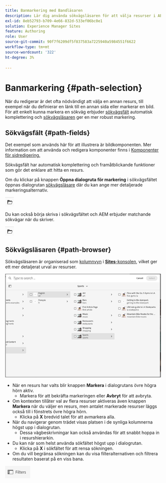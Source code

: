 ```yaml
---
title: Banmarkering med Bandläsaren
description: Lär dig använda sökvägsläsaren för att välja resurser i AEM.
exl-id: 8eb52793-b709-4e66-832d-533ef06bc0e1
solution: Experience Manager Sites
feature: Authoring
role: User
source-git-commit: 90f7f6209df5f837583a7225940a5984551f6622
workflow-type: tm+mt
source-wordcount: '322'
ht-degree: 3%

---
```


# Banmarkering {#path-selection}

När du redigerar är det ofta nödvändigt att välja en annan resurs, till exempel när du definierar en länk till en annan sida eller markerar en bild. För att enkelt kunna markera en sökväg erbjuder [sökvägsfält](#path-fields) automatisk komplettering och [sökvägsläsaren](#path-browser) ger en mer robust markering.

## Sökvägsfält {#path-fields}

Det exempel som används här för att illustrera är bildkomponenten. Mer information om att använda och redigera komponenter finns i [Komponenter för sidredigering.](/help/sites-cloud/authoring/page-editor/components.md)

Sökvägsfält har automatisk komplettering och framåtblickande funktioner som gör det enklare att hitta en resurs.

Om du klickar på knappen **Öppna dialogruta för markering** i sökvägsfältet öppnas dialogrutan [sökvägsläsare](#path-browser) där du kan ange mer detaljerade markeringsalternativ.

![Öppna knappen i dialogrutan Markering](assets/path-selection-open-selection-dialog.png)

Du kan också börja skriva i sökvägsfältet och AEM erbjuder matchande sökvägar när du skriver.

![Öppna knappen i dialogrutan Markering](assets/path-selection-open-selection-dialog.png)

## Sökvägsläsaren {#path-browser}

Sökvägsläsaren är organiserad som [kolumnvyn](/help/sites-cloud/authoring/basic-handling.md#column-view) i [**Sites**-konsolen](/help/sites-cloud/authoring/sites-console/introduction.md), vilket ger ett mer detaljerat urval av resurser.

![Sökvägsläsare](/help/sites-cloud/authoring/assets/path-browser.png)

* När en resurs har valts blir knappen **Markera** i dialogrutans övre högra hörn aktiv.
   * Markera för att bekräfta markeringen eller **Avbryt** för att avbryta.
* Om kontexten tillåter val av flera resurser aktiveras även knappen **Markera** när du väljer en resurs, men antalet markerade resurser läggs också till i fönstrets övre högra hörn.
   * Klicka på **X** bredvid talet för att avmarkera alla.
* När du navigerar genom trädet visas platsen i de synliga kolumnerna högst upp i dialogrutan.
   * Dessa vägbeskrivningar kan också användas för att snabbt hoppa in i resurshierarkin.
* Du kan när som helst använda sökfältet högst upp i dialogrutan.
   * Klicka på **X** i sökfältet för att rensa sökningen.
* Om du vill begränsa sökningen kan du visa filteralternativen och filtrera resultaten baserat på en viss bana.

![Filteralternativ](assets/path-selection-filters.png)
